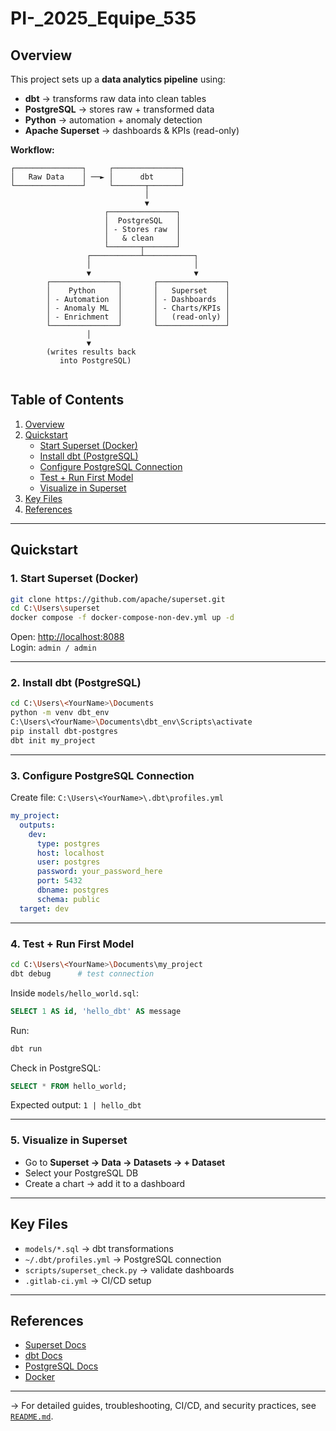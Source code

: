 # PI-_2025_Equipe_535

##  Overview
This project sets up a **data analytics pipeline** using:  
- **dbt** → transforms raw data into clean tables  
- **PostgreSQL** → stores raw + transformed data  
- **Python** → automation + anomaly detection  
- **Apache Superset** → dashboards & KPIs (read-only)  

**Workflow:**  
```text
┌───────────────┐     ┌───────────────┐
│   Raw Data    │ ──► │      dbt      │
└───────────────┘     └───────┬───────┘
                              │
                              ▼
                     ┌───────────────┐
                     │  PostgreSQL   │
                     │ - Stores raw  │
                     │   & clean     │
                     └───────┬───────┘
                 ┌───────────┴───────────┐
                 │                       │
                 ▼                       ▼
        ┌───────────────┐       ┌───────────────┐
        │    Python     │       │   Superset    │
        │ - Automation  │       │ - Dashboards  │
        │ - Anomaly ML  │       │ - Charts/KPIs │
        │ - Enrichment  │       │   (read-only) │
        └───────────────┘       └───────────────┘
                 │
                 ▼
        (writes results back
           into PostgreSQL)


```

## Table of Contents
1. [Overview](#overview)
2. [Quickstart](#quickstart)
   - [Start Superset (Docker)](#1-start-superset-docker)
   - [Install dbt (PostgreSQL)](#2-install-dbt-postgresql)
   - [Configure PostgreSQL Connection](#3-configure-postgresql-connection)
   - [Test + Run First Model](#4-test--run-first-model)
   - [Visualize in Superset](#5-visualize-in-superset)
3. [Key Files](#key-files)
4. [References](#references)



---

##  Quickstart

### 1. Start Superset (Docker)
```bash
git clone https://github.com/apache/superset.git
cd C:\Users\superset
docker compose -f docker-compose-non-dev.yml up -d
```
Open: [http://localhost:8088](http://localhost:8088)  
Login: `admin / admin`

---

### 2. Install dbt (PostgreSQL)
```bash
cd C:\Users\<YourName>\Documents
python -m venv dbt_env
C:\Users\<YourName>\Documents\dbt_env\Scripts\activate
pip install dbt-postgres
dbt init my_project
```

---

### 3. Configure PostgreSQL Connection
Create file: `C:\Users\<YourName>\.dbt\profiles.yml`  
```yaml
my_project:
  outputs:
    dev:
      type: postgres
      host: localhost
      user: postgres
      password: your_password_here
      port: 5432
      dbname: postgres
      schema: public
  target: dev
```

---

### 4. Test + Run First Model
```bash
cd C:\Users\<YourName>\Documents\my_project
dbt debug      # test connection
```

Inside `models/hello_world.sql`:
```sql
SELECT 1 AS id, 'hello_dbt' AS message
```

Run:
```bash
dbt run
```

Check in PostgreSQL:
```sql
SELECT * FROM hello_world;
```
Expected output: `1 | hello_dbt`

---

### 5. Visualize in Superset
- Go to **Superset → Data → Datasets → + Dataset**  
- Select your PostgreSQL DB  
- Create a chart → add it to a dashboard 

---

## Key Files
- `models/*.sql` → dbt transformations  
- `~/.dbt/profiles.yml` → PostgreSQL connection  
- `scripts/superset_check.py` → validate dashboards  
- `.gitlab-ci.yml` → CI/CD setup  

---

##  References
- [Superset Docs](https://superset.apache.org/docs/)  
- [dbt Docs](https://docs.getdbt.com/)  
- [PostgreSQL Docs](https://www.postgresql.org/docs/)  
- [Docker](https://docs.docker.com/desktop/)  

---

-> For detailed guides, troubleshooting, CI/CD, and security practices, see [`README.md`](README.md).
